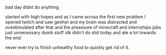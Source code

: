 bad day
didnt do anything

started with high hopes
and as I came across the first new problem I opened twitch and saw geohot and my brain was distracted and ovestimulated after that
and the preassure of minecraft and internshipo jobs just unnecessary dumb stuff
idk
didn't do shit today and ate a lot towards the end

never ever try to finish unhealthy food to quickly get rid of it.
